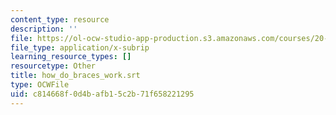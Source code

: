 ```yaml
---
content_type: resource
description: ''
file: https://ol-ocw-studio-app-production.s3.amazonaws.com/courses/20-219-becoming-the-next-bill-nye-writing-and-hosting-the-educational-show-january-iap-2015/c814668f0d4bafb15c2b71f658221295_how_do_braces_work.srt
file_type: application/x-subrip
learning_resource_types: []
resourcetype: Other
title: how_do_braces_work.srt
type: OCWFile
uid: c814668f-0d4b-afb1-5c2b-71f658221295
---
```

